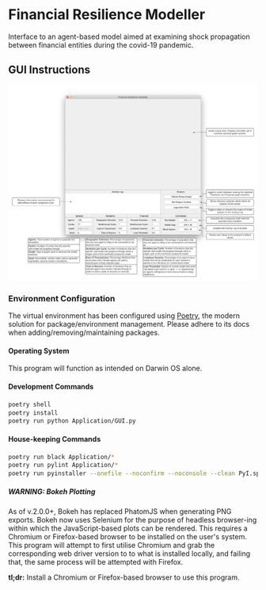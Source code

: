 # Financial Resilience Modeller

Interface to an agent-based model aimed at examining shock propagation between financial entities during the covid-19 pandemic.

## GUI Instructions

![Information on GUI components](Static/user_guide.png)

### Environment Configuration

The virtual environment has been configured using [Poetry](https://python-poetry.org/docs/cli/), the modern solution for package/environment management. Please adhere to its docs when adding/removing/maintaining packages.

#### Operating System

This program will function as intended on Darwin OS alone.

#### Development Commands

```bash
poetry shell
poetry install
poetry run python Application/GUI.py
```

#### House-keeping Commands

```bash
poetry run black Application/*
poetry run pylint Application/*
poetry run pyinstaller --onefile --noconfirm --noconsole --clean PyI.spec
```

##### WARNING: Bokeh Plotting

As of v.2.0.0+, Bokeh has replaced PhatomJS when generating PNG exports. Bokeh now uses Selenium for the purpose of headless browser-ing within which the JavaScript-based plots can be rendered. This requires a Chromium or Firefox-based browser to be installed on the user's system. This program will attempt to first utilise Chromium and grab the corresponding web driver version to to what is installed locally, and failing that, the same process will be attempted with Firefox.

**tl;dr:** Install a Chromium or Firefox-based browser to use this program.
